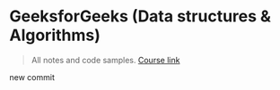 # GeeksforGeeks (Data structures & Algorithms)

> All notes and code samples. [Course link](https://practice.geeksforgeeks.org/batch/dsa-4) 

new commit 


